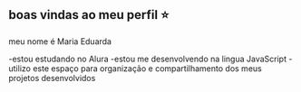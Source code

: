 ## boas vindas ao meu perfil ⭐

meu nome é Maria Eduarda

-estou estudando no Alura
-estou me desenvolvendo na lingua JavaScript
-utilizo este espaço para organização e compartilhamento dos meus projetos desenvolvidos
